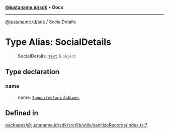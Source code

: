 [**@justaname.id/sdk**](../README.md) • **Docs**

***

[@justaname.id/sdk](../globals.md) / SocialDetails

# Type Alias: SocialDetails

> **SocialDetails**: [`Text`](../interfaces/Text.md) & `object`

## Type declaration

### name

> **name**: [`SupportedSocialsNames`](SupportedSocialsNames.md)

## Defined in

[packages/@justaname.id/sdk/src/lib/utils/sanitizeRecords/index.ts:7](https://github.com/JustaName-id/JustaName-sdk/blob/626b4b68604f3125538c424811e641247a5bd58d/packages/@justaname.id/sdk/src/lib/utils/sanitizeRecords/index.ts#L7)
